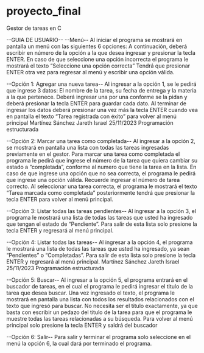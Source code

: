 # proyecto_final
Gestor de tareas en C

--GUIA DE USUARIO--
--Menú--
Al iniciar el programa se mostrará en pantalla un menú con las siguientes 6 opciones:
A continuación, deberá escribir en número de la opción a la que desea ingresar y presionar la tecla
ENTER. En caso de que seleccione una opción incorrecta el programa le mostrará el texto
“Seleccione una opción correcta”
Tendrá que presionar ENTER otra vez para regresar al menú y escribir una opción válida.

--Opción 1: Agregar una nueva tarea--
Al ingresar a la opción 1, se le pedirá que ingrese 3 datos: El nombre de la tarea, su fecha de
entrega y la materia a la que pertenece. Deberá ingresar una por una conforme se la pidan y
deberá presionar la tecla ENTER para guardar cada dato.
Al terminar de ingresar los datos deberá presionar una vez más la tecla ENTER cuando vea en
pantalla el texto “Tarea registrada con éxito” para volver al menú principal
Martínez Sánchez Jareth Israel 25/11/2023 Programación estructurada

--Opción 2: Marcar una tarea como completada--
Al ingresar a la opción 2, se mostrará en pantalla una lista con todas las tareas ingresadas
previamente en el gestor. Para marcar una tarea como completada el programa le pedirá que
ingrese el número de la tarea que quiera cambiar su estado a “completada”, conforme al numero
que tiene la tarea en la lista.
En caso de que ingrese una opción que no sea correcta, el programa le pedirá que ingrese una
opción válida. Recuerde ingresar el número de tarea correcto.
Al seleccionar una tarea correcta, el programa le mostrará el texto “Tarea marcada como
completada” posteriormente tendrá que presionar la tecla ENTER para volver al menú principal.

--Opción 3: Listar todas las tareas pendientes--
Al ingresar a la opción 3, el programa le mostrará una lista de todas las tareas que usted ha
ingresado que tengan el estado de “Pendiente”. Para salir de esta lista solo presione la tecla ENTER
y regresará al menú principal.

--Opción 4: Listar todas las tareas--
Al ingresar a la opción 4, el programa le mostrará una lista de todas las tareas que usted ha
ingresado, ya sean “Pendientes” o “Completadas”. Para salir de esta lista solo presione la tecla
ENTER y regresará al menú principal.
Martínez Sánchez Jareth Israel 25/11/2023 Programación estructurada

--Opción 5: Buscar--
Al ingresar a la opción 5, el programa entrará en el buscador de tareas, en el cual el programa le
pedirá ingresar el titulo de la tarea que desea buscar.
Una vez ingresado el texto, el programa le mostrará en pantalla una lista con todos los resultados
relacionados con el texto que ingresó para buscar.
No necesita ser el titulo exactamente, ya que basta con escribir un pedazo del titulo de la tarea
para que el programa le muestre todas las tareas relacionadas a su búsqueda. Para volver al menú
principal solo presione la tecla ENTER y saldrá del buscador

--Opción 6: Salir--
Para salir y terminar el programa solo seleccione en el menú la opción 6, la cual dará por
terminado el programa.
